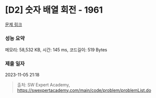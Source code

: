 # [D2] 숫자 배열 회전 - 1961 

[문제 링크](https://swexpertacademy.com/main/code/problem/problemDetail.do?contestProbId=AV5Pq-OKAVYDFAUq) 

### 성능 요약

메모리: 58,532 KB, 시간: 145 ms, 코드길이: 519 Bytes

### 제출 일자

2023-11-05 21:18



> 출처: SW Expert Academy, https://swexpertacademy.com/main/code/problem/problemList.do